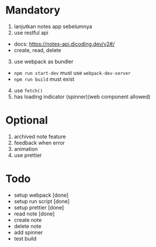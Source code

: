 # Mandatory

1. lanjutkan notes app sebelumnya
2. use restful api

- docs: https://notes-api.dicoding.dev/v2#/
- create, read, delete

3. use webpack as bundler

- `npm run start-dev` must use `webpack-dev-server`
- `npm run build` must exist

4. use `fetch()`
5. has loading indicator (spinner)(web component allowed)

# Optional

1. archived note feature
2. feedback when error
3. animation
4. use prettier

# Todo

- setup webpack [done]
- setup run script [done]
- setup prettier [done]
- read note [done]
- create note
- delete note
- add spinner
- test build
